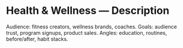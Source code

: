 # Health & Wellness — Description
Audience: fitness creators, wellness brands, coaches. Goals: audience trust, program signups, product sales. Angles: education, routines, before/after, habit stacks.
